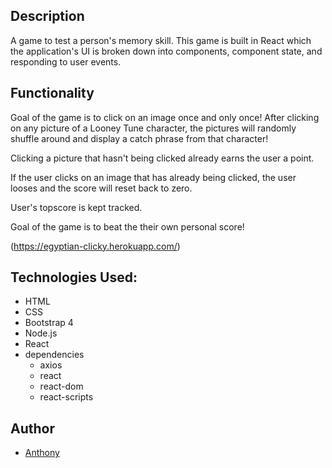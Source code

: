 ## Description
A game to test a person's memory skill. This game is built in React which the application's UI is broken down into components, component state, and responding to user events.

## Functionality
Goal of the game is to click on an image once and only once! After clicking on any picture of a Looney Tune character, the pictures will randomly shuffle around and display  a catch phrase from that character!

Clicking a picture that hasn't being clicked already earns the user a point.

 If the user clicks on an image that has already being clicked, the user looses and the score will reset back to zero.

 User's topscore is kept tracked.

 Goal of the game is to beat the their own personal score!

(https://egyptian-clicky.herokuapp.com/)

## Technologies Used:
* HTML
* CSS
* Bootstrap 4
* Node.js
* React
* dependencies
  * axios
  * react
  * react-dom
  * react-scripts

## Author
+ [Anthony](https://github.com/akehn/click-game)
